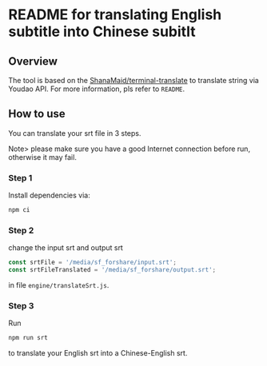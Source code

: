 # README for translating English subtitle into Chinese subitlt

## Overview

The tool is based on the  [ShanaMaid/terminal-translate](https://github.com/ShanaMaid/terminal-translate) to translate string via Youdao API. For more information, pls refer to `README`.


## How to use

You can translate your srt file in 3 steps.

Note> please make sure you have a good Internet connection before run, otherwise it may fail.

### Step 1

Install dependencies via:

```bash
npm ci
```

### Step 2

change the input srt and output srt

```javascript
const srtFile = '/media/sf_forshare/input.srt';
const srtFileTranslated = '/media/sf_forshare/output.srt';

```

in file `engine/translateSrt.js`.


### Step 3

Run

```bash
npm run srt

```

to translate your English srt into a Chinese-English srt.


